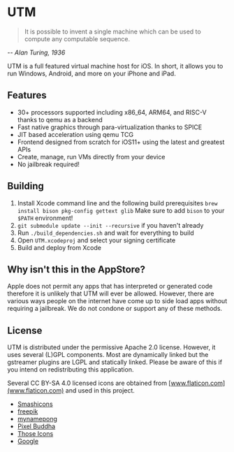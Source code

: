 #  UTM

> It is possible to invent a single machine which can be used to compute any computable sequence.

-- <cite>Alan Turing, 1936</cite>

UTM is a full featured virtual machine host for iOS. In short, it allows you to run Windows, Android, and more on your iPhone and iPad.

## Features

* 30+ processors supported including x86_64, ARM64, and RISC-V thanks to qemu as a backend
* Fast native graphics through para-virtualization thanks to SPICE
* JIT based acceleration using qemu TCG
* Frontend designed from scratch for iOS11+ using the latest and greatest APIs
* Create, manage, run VMs directly from your device
* No jailbreak required!

## Building

1. Install Xcode command line and the following build prerequisites
    `brew install bison pkg-config gettext glib`
   Make sure to add `bison` to your `$PATH` environment!
2. `git submodule update --init --recursive` if you haven't already
3. Run `./build_dependencies.sh` and wait for everything to build
4. Open `UTM.xcodeproj` and select your signing certificate
5. Build and deploy from Xcode

## Why isn't this in the AppStore?

Apple does not permit any apps that has interpreted or generated code therefore it is unlikely that UTM will ever be allowed. However, there are various ways people on the internet have come up to side load apps without requiring a jailbreak. We do not condone or support any of these methods.

## License

UTM is distributed under the permissive Apache 2.0 license. However, it uses several (L)GPL components. Most are dynamically linked but the gstreamer plugins are LGPL and statically linked. Please be aware of this if you intend on redistributing this application.

Several CC BY-SA 4.0 licensed icons are obtained from [www.flaticon.com](www.flaticon.com) and used in this project.

* [Smashicons](https://smashicons.com/)
* [freepik](https://www.freepik.com/)
* [mynamepong](https://www.flaticon.com/authors/mynamepong)
* [Pixel Buddha](https://www.flaticon.com/authors/pixel-buddha)
* [Those Icons](https://www.flaticon.com/authors/those-icons)
* [Google](https://www.flaticon.com/authors/google)
